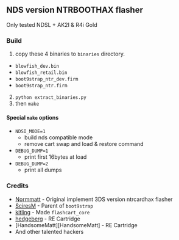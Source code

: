 ## NDS version NTRBOOTHAX flasher
Only tested NDSL + AK2I & R4i Gold

### Build
1. copy these 4 binaries to `binaries` directory.
  - `blowfish_dev.bin`
  - `blowfish_retail.bin`
  - `boot9strap_ntr_dev.firm`
  - `boot9strap_ntr.firm`
2. `python extract_binaries.py`
3. then `make`

#### Special `make` options
* `NDSI_MODE=1`
  - build nds compatible mode
  - remove cart swap and load & restore command
* `DEBUG_DUMP=1`
  - print first 16bytes at load
* `DEBUG_DUMP=2`
  - print all dumps

### Credits
* [Normmatt][normmatt] - Original implement 3DS version ntrcardhax flasher
* [SciresM][sciresm] - Parent of `boot9strap`
* [kitling][kitling] - Made `flashcart_core`
* [hedgeberg][hedgeberg] - RE Cartridge
* [HandsomeMatt][HandsomeMatt] - RE Cartridge
* And other talented hackers

[normmatt]: https://github.com/Normmatt
[sciresm]: https://twitter.com/SciresM
[kitling]: https://github.com/kitling
[hedgeberg]: https://github.com/hedgeberg
